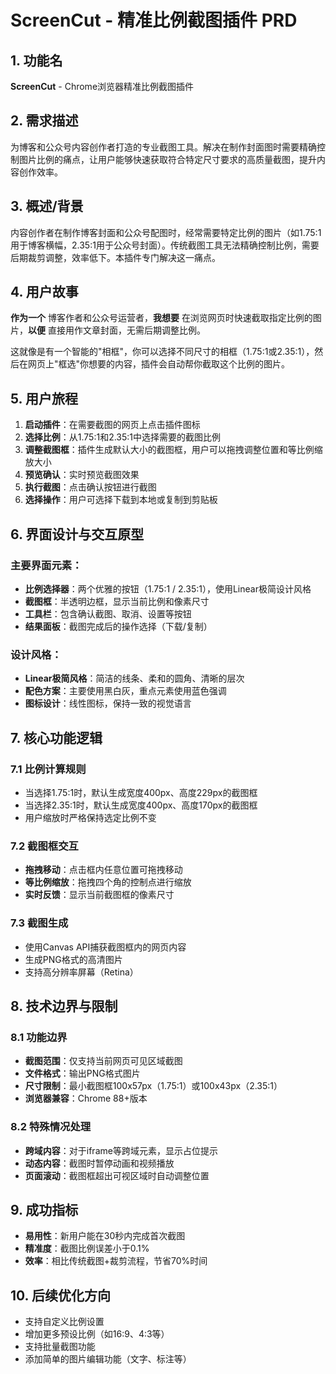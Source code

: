 # ScreenCut - 精准比例截图插件 PRD

## 1. 功能名
**ScreenCut** - Chrome浏览器精准比例截图插件

## 2. 需求描述
为博客和公众号内容创作者打造的专业截图工具。解决在制作封面图时需要精确控制图片比例的痛点，让用户能够快速获取符合特定尺寸要求的高质量截图，提升内容创作效率。

## 3. 概述/背景
内容创作者在制作博客封面和公众号配图时，经常需要特定比例的图片（如1.75:1用于博客横幅，2.35:1用于公众号封面）。传统截图工具无法精确控制比例，需要后期裁剪调整，效率低下。本插件专门解决这一痛点。

## 4. 用户故事
**作为一个** 博客作者和公众号运营者，**我想要** 在浏览网页时快速截取指定比例的图片，**以便** 直接用作文章封面，无需后期调整比例。

这就像是有一个智能的"相框"，你可以选择不同尺寸的相框（1.75:1或2.35:1），然后在网页上"框选"你想要的内容，插件会自动帮你截取这个比例的图片。

## 5. 用户旅程
1. **启动插件**：在需要截图的网页上点击插件图标
2. **选择比例**：从1.75:1和2.35:1中选择需要的截图比例
3. **调整截图框**：插件生成默认大小的截图框，用户可以拖拽调整位置和等比例缩放大小
4. **预览确认**：实时预览截图效果
5. **执行截图**：点击确认按钮进行截图
6. **选择操作**：用户可选择下载到本地或复制到剪贴板

## 6. 界面设计与交互原型
### 主要界面元素：
- **比例选择器**：两个优雅的按钮（1.75:1 / 2.35:1），使用Linear极简设计风格
- **截图框**：半透明边框，显示当前比例和像素尺寸
- **工具栏**：包含确认截图、取消、设置等按钮
- **结果面板**：截图完成后的操作选择（下载/复制）

### 设计风格：
- **Linear极简风格**：简洁的线条、柔和的圆角、清晰的层次
- **配色方案**：主要使用黑白灰，重点元素使用蓝色强调
- **图标设计**：线性图标，保持一致的视觉语言

## 7. 核心功能逻辑
### 7.1 比例计算规则
- 当选择1.75:1时，默认生成宽度400px、高度229px的截图框
- 当选择2.35:1时，默认生成宽度400px、高度170px的截图框
- 用户缩放时严格保持选定比例不变

### 7.2 截图框交互
- **拖拽移动**：点击框内任意位置可拖拽移动
- **等比例缩放**：拖拽四个角的控制点进行缩放
- **实时反馈**：显示当前截图框的像素尺寸

### 7.3 截图生成
- 使用Canvas API捕获截图框内的网页内容
- 生成PNG格式的高清图片
- 支持高分辨率屏幕（Retina）

## 8. 技术边界与限制
### 8.1 功能边界
- **截图范围**：仅支持当前网页可见区域截图
- **文件格式**：输出PNG格式图片
- **尺寸限制**：最小截图框100x57px（1.75:1）或100x43px（2.35:1）
- **浏览器兼容**：Chrome 88+版本

### 8.2 特殊情况处理
- **跨域内容**：对于iframe等跨域元素，显示占位提示
- **动态内容**：截图时暂停动画和视频播放
- **页面滚动**：截图框超出可视区域时自动调整位置

## 9. 成功指标
- **易用性**：新用户能在30秒内完成首次截图
- **精准度**：截图比例误差小于0.1%
- **效率**：相比传统截图+裁剪流程，节省70%时间

## 10. 后续优化方向
- 支持自定义比例设置
- 增加更多预设比例（如16:9、4:3等）
- 支持批量截图功能
- 添加简单的图片编辑功能（文字、标注等） 